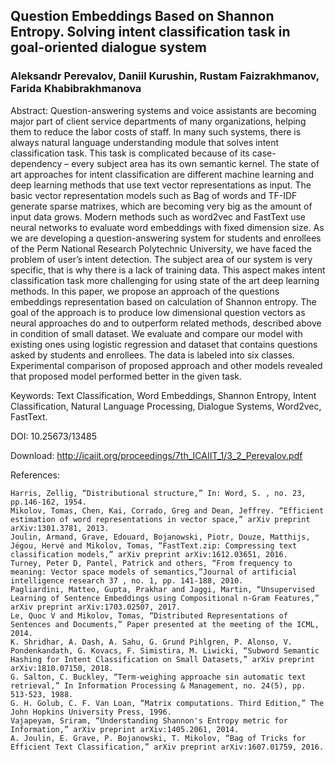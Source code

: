 ## Question Embeddings Based on Shannon Entropy. Solving intent classification task in goal-oriented dialogue system

### Aleksandr Perevalov, Daniil Kurushin, Rustam Faizrakhmanov, Farida Khabibrakhmanova

Abstract: Question-answering systems and voice assistants are becoming major part of client service departments of many organizations, helping them to reduce the labor costs of staff. In many such systems, there is always natural language understanding module that solves intent classification task. This task is complicated because of its case-dependency – every subject area has its own semantic kernel. The state of art approaches for intent classification are different machine learning and deep learning methods that use text vector representations as input. The basic vector representation models such as Bag of words and TF-IDF generate sparse matrixes, which are becoming very big as the amount of input data grows. Modern methods such as word2vec and FastText use neural networks to evaluate word embeddings with fixed dimension size. As we are developing a question-answering system for students and enrollees of the Perm National Research Polytechnic University, we have faced the problem of user’s intent detection. The subject area of our system is very specific, that is why there is a lack of training data. This aspect makes intent classification task more challenging for using state of the art deep learning methods. In this paper, we propose an approach of the questions embeddings representation based on calculation of Shannon entropy. The goal of the approach is to produce low dimensional question vectors as neural approaches do and to outperform related methods, described above in condition of small dataset. We evaluate and compare our model with existing ones using logistic regression and dataset that contains questions asked by students and enrollees. The data is labeled into six classes. Experimental comparison of proposed approach and other models revealed that proposed model performed better in the given task.

Keywords: Text Classification, Word Embeddings, Shannon Entropy, Intent Classification, Natural Language Processing, Dialogue Systems, Word2vec, FastText.

DOI: 10.25673/13485

Download: http://icaiit.org/proceedings/7th_ICAIIT_1/3_2_Perevalov.pdf

References:

    Harris, Zellig, “Distributional structure,” In: Word, S. , no. 23, pp.146-162, 1954.
    Mikolov, Tomas, Chen, Kai, Corrado, Greg and Dean, Jeffrey. “Efficient estimation of word representations in vector space,” arXiv preprint arXiv:1301.3781, 2013.
    Joulin, Armand, Grave, Edouard, Bojanowski, Piotr, Douze, Matthijs, Jégou, Hervé and Mikolov, Tomas, “FastText.zip: Compressing text classification models,” arXiv preprint arXiv:1612.03651, 2016.
    Turney, Peter D, Pantel, Patrick and others, “From frequency to meaning: Vector space models of semantics,”Journal of artificial intelligence research 37 , no. 1, pp. 141-188, 2010.
    Pagliardini, Matteo, Gupta, Prakhar and Jaggi, Martin, “Unsupervised Learning of Sentence Embeddings using Compositional n-Gram Features,” arXiv preprint arXiv:1703.02507, 2017.
    Le, Quoc V and Mikolov, Tomas, “Distributed Representations of Sentences and Documents,” Paper presented at the meeting of the ICML, 2014.
    K. Shridhar, A. Dash, A. Sahu, G. Grund Pihlgren, P. Alonso, V. Pondenkandath, G. Kovacs, F. Simistira, M. Liwicki, “Subword Semantic Hashing for Intent Classification on Small Datasets,” arXiv preprint arXiv:1810.07150, 2018.
    G. Salton, C. Buckley, “Term-weighing approache sin automatic text retrieval,” In Information Processing & Management, no. 24(5), pp. 513-523, 1988.
    G. H. Golub, C. F. Van Loan, “Matrix computations. Third Edition,” The John Hopkins University Press, 1996.
    Vajapeyam, Sriram, “Understanding Shannon's Entropy metric for Information,” arXiv preprint arXiv:1405.2061, 2014.
    A. Joulin, E. Grave, P. Bojanowski, T. Mikolov, “Bag of Tricks for Efficient Text Classification,” arXiv preprint arXiv:1607.01759, 2016.
